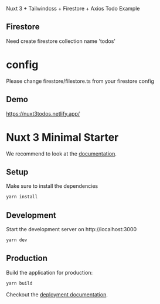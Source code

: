Nuxt 3 + Tailwindcss + Firestore + Axios Todo Example

## Firestore

Need create firestore collection name 'todos'
 
# config
Please change firestore/filestore.ts from your firestore config

## Demo
https://nuxt3todos.netlify.app/

# Nuxt 3 Minimal Starter

We recommend to look at the [documentation](https://v3.nuxtjs.org).

## Setup

Make sure to install the dependencies

```bash
yarn install
```

## Development

Start the development server on http://localhost:3000

```bash
yarn dev
```

## Production

Build the application for production:

```bash
yarn build
```

Checkout the [deployment documentation](https://v3.nuxtjs.org/docs/deployment).
